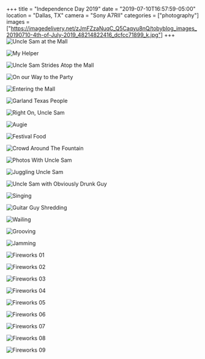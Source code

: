 +++
title = "Independence Day 2019"
date = "2019-07-10T16:57:59-05:00"
location = "Dallas, TX"
camera = "Sony A7RII"
categories = ["photography"]
images = ["https://imagedelivery.net/zJmFZzaNuqC_Q5Caqyu8nQ/tobyblog_images_20190710-4th-of-July-2019_48214822416_dcfcc71899_k.jpg"]
+++
![Uncle Sam at the Mall](https://imagedelivery.net/zJmFZzaNuqC_Q5Caqyu8nQ/tobyblog_images_20190710-4th-of-July-2019_48214822416_dcfcc71899_k.jpg/fit=scale-down,w=780,sharpen=1,f=auto,q=0.9,slow-connection-quality=0.3)
<!--more-->

![My Helper](https://imagedelivery.net/zJmFZzaNuqC_Q5Caqyu8nQ/tobyblog_images_20190710-4th-of-July-2019_48214819506_f0481f6004_k.jpg/fit=scale-down,w=780,sharpen=1,f=auto,q=0.9,slow-connection-quality=0.3)

![Uncle Sam Strides Atop the Mall](https://imagedelivery.net/zJmFZzaNuqC_Q5Caqyu8nQ/tobyblog_images_20190710-4th-of-July-2019_48214871952_12646fb980_k.jpg/fit=scale-down,w=780,sharpen=1,f=auto,q=0.9,slow-connection-quality=0.3)

![On our Way to the Party](https://imagedelivery.net/zJmFZzaNuqC_Q5Caqyu8nQ/tobyblog_images_20190710-4th-of-July-2019_48214819121_683c4f5b13_k.jpg/fit=scale-down,w=780,sharpen=1,f=auto,q=0.9,slow-connection-quality=0.3)

![Entering the Mall](https://imagedelivery.net/zJmFZzaNuqC_Q5Caqyu8nQ/tobyblog_images_20190710-4th-of-July-2019_48214870127_7d896c07d7_k.jpg/fit=scale-down,w=780,sharpen=1,f=auto,q=0.9,slow-connection-quality=0.3)

![Garland Texas People](https://imagedelivery.net/zJmFZzaNuqC_Q5Caqyu8nQ/tobyblog_images_20190710-4th-of-July-2019_48214877167_a8f2fde374_k.jpg/fit=scale-down,w=780,sharpen=1,f=auto,q=0.9,slow-connection-quality=0.3)

![Right On, Uncle Sam](https://imagedelivery.net/zJmFZzaNuqC_Q5Caqyu8nQ/tobyblog_images_20190710-4th-of-July-2019_48214817506_36eacb0568_k.jpg/fit=scale-down,w=780,sharpen=1,f=auto,q=0.9,slow-connection-quality=0.3)

![Augie](https://imagedelivery.net/zJmFZzaNuqC_Q5Caqyu8nQ/tobyblog_images_20190710-4th-of-July-2019_48214817906_4cf5ed5785_k.jpg/fit=scale-down,w=780,sharpen=1,f=auto,q=0.9,slow-connection-quality=0.3)

![Festival Food](https://imagedelivery.net/zJmFZzaNuqC_Q5Caqyu8nQ/tobyblog_images_20190710-4th-of-July-2019_48214871352_bb73368a3e_k.jpg/fit=scale-down,w=780,sharpen=1,f=auto,q=0.9,slow-connection-quality=0.3)

![Crowd Around The Fountain](https://imagedelivery.net/zJmFZzaNuqC_Q5Caqyu8nQ/tobyblog_images_20190710-4th-of-July-2019_48214876247_ea7510da25_k.jpg/fit=scale-down,w=780,sharpen=1,f=auto,q=0.9,slow-connection-quality=0.3)

![Photos With Uncle Sam](https://imagedelivery.net/zJmFZzaNuqC_Q5Caqyu8nQ/tobyblog_images_20190710-4th-of-July-2019_48214877497_02595d2cb8_k.jpg/fit=scale-down,w=780,sharpen=1,f=auto,q=0.9,slow-connection-quality=0.3)

![Juggling Uncle Sam](https://imagedelivery.net/zJmFZzaNuqC_Q5Caqyu8nQ/tobyblog_images_20190710-4th-of-July-2019_48214876947_7b393f7a1b_k.jpg/fit=scale-down,w=780,sharpen=1,f=auto,q=0.9,slow-connection-quality=0.3)

![Uncle Sam with Obviously Drunk Guy](https://imagedelivery.net/zJmFZzaNuqC_Q5Caqyu8nQ/tobyblog_images_20190710-4th-of-July-2019_48214818881_95aa47374c_k.jpg/fit=scale-down,w=780,sharpen=1,f=auto,q=0.9,slow-connection-quality=0.3)

![Singing](https://imagedelivery.net/zJmFZzaNuqC_Q5Caqyu8nQ/tobyblog_images_20190710-4th-of-July-2019_48214874882_139c1b61b4_k.jpg/fit=scale-down,w=780,sharpen=1,f=auto,q=0.9,slow-connection-quality=0.3)

![Guitar Guy Shredding](https://imagedelivery.net/zJmFZzaNuqC_Q5Caqyu8nQ/tobyblog_images_20190710-4th-of-July-2019_48214871577_c10a3ff872_k.jpg/fit=scale-down,w=780,sharpen=1,f=auto,q=0.9,slow-connection-quality=0.3)

![Wailing](https://imagedelivery.net/zJmFZzaNuqC_Q5Caqyu8nQ/tobyblog_images_20190710-4th-of-July-2019_48214821406_128a87a886_k.jpg/fit=scale-down,w=780,sharpen=1,f=auto,q=0.9,slow-connection-quality=0.3)

![Grooving](https://imagedelivery.net/zJmFZzaNuqC_Q5Caqyu8nQ/tobyblog_images_20190710-4th-of-July-2019_48214820951_62cee1c290_k.jpg/fit=scale-down,w=780,sharpen=1,f=auto,q=0.9,slow-connection-quality=0.3)

![Jamming](https://imagedelivery.net/zJmFZzaNuqC_Q5Caqyu8nQ/tobyblog_images_20190710-4th-of-July-2019_48214820756_f1f796623a_k.jpg/fit=scale-down,w=780,sharpen=1,f=auto,q=0.9,slow-connection-quality=0.3)

![Fireworks 01](https://imagedelivery.net/zJmFZzaNuqC_Q5Caqyu8nQ/tobyblog_images_20190710-4th-of-July-2019_48214820546_97e4e72663_k.jpg/fit=scale-down,w=780,sharpen=1,f=auto,q=0.9,slow-connection-quality=0.3)

![Fireworks 02](https://imagedelivery.net/zJmFZzaNuqC_Q5Caqyu8nQ/tobyblog_images_20190710-4th-of-July-2019_48214872827_f01c90ab58_k.jpg/fit=scale-down,w=780,sharpen=1,f=auto,q=0.9,slow-connection-quality=0.3)

![Fireworks 03](https://imagedelivery.net/zJmFZzaNuqC_Q5Caqyu8nQ/tobyblog_images_20190710-4th-of-July-2019_48214873382_9254eae7f2_k.jpg/fit=scale-down,w=780,sharpen=1,f=auto,q=0.9,slow-connection-quality=0.3)

![Fireworks 04](https://imagedelivery.net/zJmFZzaNuqC_Q5Caqyu8nQ/tobyblog_images_20190710-4th-of-July-2019_48214873667_daee6891f8_k.jpg/fit=scale-down,w=780,sharpen=1,f=auto,q=0.9,slow-connection-quality=0.3)

![Fireworks 05](https://imagedelivery.net/zJmFZzaNuqC_Q5Caqyu8nQ/tobyblog_images_20190710-4th-of-July-2019_48214874562_367d678e92_k.jpg/fit=scale-down,w=780,sharpen=1,f=auto,q=0.9,slow-connection-quality=0.3)

![Fireworks 06](https://imagedelivery.net/zJmFZzaNuqC_Q5Caqyu8nQ/tobyblog_images_20190710-4th-of-July-2019_48214823431_79f8eb7dde_k.jpg/fit=scale-down,w=780,sharpen=1,f=auto,q=0.9,slow-connection-quality=0.3)

![Fireworks 07](https://imagedelivery.net/zJmFZzaNuqC_Q5Caqyu8nQ/tobyblog_images_20190710-4th-of-July-2019_48214875237_facdaeeb11_k.jpg/fit=scale-down,w=780,sharpen=1,f=auto,q=0.9,slow-connection-quality=0.3)

![Fireworks 08](https://imagedelivery.net/zJmFZzaNuqC_Q5Caqyu8nQ/tobyblog_images_20190710-4th-of-July-2019_48214875727_cc5ffbbd4f_k.jpg/fit=scale-down,w=780,sharpen=1,f=auto,q=0.9,slow-connection-quality=0.3)

![Fireworks 09](https://imagedelivery.net/zJmFZzaNuqC_Q5Caqyu8nQ/tobyblog_images_20190710-4th-of-July-2019_48214876512_801c8cd02c_k.jpg/fit=scale-down,w=780,sharpen=1,f=auto,q=0.9,slow-connection-quality=0.3)
